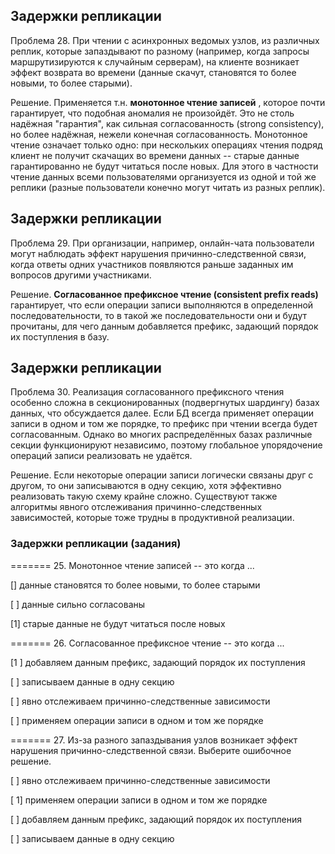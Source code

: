 ## Задержки репликации

Проблема 28. При чтении с асинхронных ведомых узлов, из различных реплик, которые запаздывают по разному (например, когда запросы маршрутизируются к случайным серверам), на клиенте возникает эффект возврата во времени (данные скачут, становятся то более новыми, то более старыми).

Решение. Применяется т.н.  **монотонное чтение записей** , которое почти гарантирует, что подобная аномалия не произойдёт. Это не столь надёжная "гарантия", как сильная согласованность (strong consistency), но более надёжная, нежели конечная согласованность. Монотонное чтение означает только одно: при нескольких операциях чтения подряд клиент не получит скачащих во времени данных -- старые данные гарантированно не будут читаться после новых. Для этого в частности чтение данных всеми пользователями организуется из одной и той же реплики (разные пользователи конечно могут читать из разных реплик).


## Задержки репликации

Проблема 29. При организации, например, онлайн-чата пользователи могут наблюдать эффект нарушения причинно-следственной связи, когда ответы одних участников появляются раньше заданных им вопросов другими участниками.

Решение. **Cогласованное префиксное чтение (consistent prefix reads)** гарантирует, что если операции записи выполняются в определенной последовательности, то в такой же последовательности они и будут прочитаны, для чего данным добавляется префикс, задающий порядок их поступления в базу.


## Задержки репликации

Проблема 30. Реализация cогласованного префиксного чтения особенно сложна в секционированных (подвергнутых шардингу) базах данных, что обсуждается далее. Если БД всегда применяет операции записи в одном и том же порядке, то префикс при чтении всегда будет согласованным. Однако во многих распределённых базах различные секции функционируют независимо, поэтому глобальное упорядочение операций записи реализовать не удаётся.

Решение. Если некоторые операции записи логически связаны друг с другом, то они записываются в одну секцию, хотя эффективно реализовать такую схему крайне сложно. Существуют также алгоритмы явного отслеживания причинно-следственных зависимостей, которые тоже трудны в продуктивной реализации.


### Задержки репликации (задания)

======= 25. Монотонное чтение записей -- это когда ...

[] данные становятся то более новыми, то более старыми

[ ] данные сильно согласованы

[1] старые данные не будут читаться после новых

======= 26. Cогласованное префиксное чтение -- это когда ...

[1 ] добавляем данным префикс, задающий порядок их поступления

[ ] записываем данные в одну секцию

[ ] явно отслеживаем причинно-следственные зависимости

[ ] применяем операции записи в одном и том же порядке

======= 27. Из-за разного запаздывания узлов возникает эффект нарушения причинно-следственной связи. Выберите ошибочное решение.

[ ] явно отслеживаем причинно-следственные зависимости

[ 1] применяем операции записи в одном и том же порядке

[ ] добавляем данным префикс, задающий порядок их поступления

[ ] записываем данные в одну секцию
